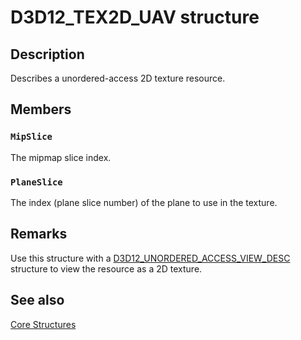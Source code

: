 # D3D12_TEX2D_UAV structure

## Description

Describes a unordered-access 2D texture resource.

## Members

### `MipSlice`

The mipmap slice index.

### `PlaneSlice`

The index (plane slice number) of the plane to use in the texture.

## Remarks

Use this structure with a [D3D12_UNORDERED_ACCESS_VIEW_DESC](https://learn.microsoft.com/windows/desktop/api/d3d12/ns-d3d12-d3d12_unordered_access_view_desc) structure to view the resource as a 2D texture.

## See also

[Core Structures](https://learn.microsoft.com/windows/desktop/direct3d12/direct3d-12-structures)